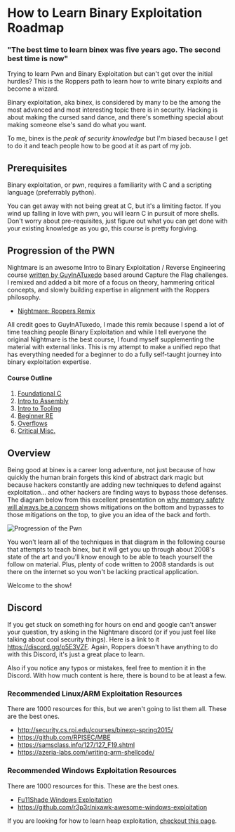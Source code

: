 # How to Learn Binary Exploitation Roadmap 

### "The best time to learn binex was five years ago. The second best time is now"

Trying to learn Pwn and Binary Exploitation but can't get over the initial hurdles? This is the Roppers path to learn how to write binary exploits and become a wizard. 

Binary exploitation, aka binex, is considered by many to be the among the most advanced and most interesting topic there is in security. Hacking is about making the cursed sand dance, and there's something special about making someone else's sand do what you want.

To me, binex is the *peak of security knowledge* but I'm biased because I get to do it and teach people how to be good at it as part of my job. 

## Prerequisites ##

Binary exploitation, or pwn, requires a familiarity with C and a scripting language (preferrably python). 

You can get away with not being great at C, but it's a limiting factor. If you wind up falling in love with pwn, you will learn C in pursuit of more shells. Don't worry about pre-requisites, just figure out what you can get done with your existing knowledge as you go, this course is pretty forgiving. 

## Progression of the PWN ##

Nightmare is an awesome Intro to Binary Exploitation / Reverse Engineering course [written by GuyInATuxedo](https://github.com/guyinatuxedo/nightmare) based around Capture the Flag challenges. I remixed and added a bit more of a focus on theory, hammering critical concepts, and slowly building expertise in alignment with the Roppers philosophy. 

* [Nightmare: Roppers Remix](https://github.com/hoppersroppers/nightmare)

All credit goes to GuyInATuxedo, I made this remix because I spend a lot of time teaching people Binary Exploitation and while I tell everyone the original Nightmare is the best course, I found myself supplementing the material with external links. This is my attempt to make a unified repo that has everything needed for a beginner to do a fully self-taught journey into binary exploitation expertise.

#### Course Outline

1. [Foundational C](https://github.com/hoppersroppers/nightmare/modules/00-intro/readme.md)
2. [Intro to Assembly](https://github.com/hoppersroppers/nightmare/modules/01-intro_assembly/readme.md)
3. [Intro to Tooling](https://github.com/hoppersroppers/nightmare/modules/02-intro_tooling/readme.md)
4. [Beginner RE](https://github.com/hoppersroppers/nightmare/modules/03-beginner_re/readme.md)
5. [Overflows](https://github.com/hoppersroppers/nightmare/modules/04-Overflows/readme.md)
6. [Critical Misc.](https://github.com/hoppersroppers/nightmare/modules/05-CriticalMisc/readme.md)

## Overview

Being good at binex is a career long adventure, not just because of how quickly the human brain forgets this kind of abstract dark magic but because hackers constantly are adding new techniques to defend against exploitation... and other hackers are finding ways to bypass those defenses. The diagram below from this excellent presentation on [why memory safety will always be a concern](https://docs.google.com/presentation/d/1EscMOcMNOwi-bCgOthjiwIXE30w_SeHk3ahjyY0pX10/edit#slide=id.g72177b938a_1_18514) shows mitigations on the bottom and bypasses to those mitigations on the top, to give you an idea of the back and forth.

![Progression of the Pwn](https://pbs.twimg.com/media/FOE9minXIAAT9f7?format=jpg&name=large)

You won't learn all of the techniques in that diagram in the following course that attempts to teach binex, but it will get you up through about 2008's state of the art and you'll know enough to be able to teach yourself the follow on material. Plus, plenty of code written to 2008 standards is out there on the internet so you won't be lacking practical application. 

Welcome to the show!

## Discord 
If you get stuck on something for hours on end and google can't answer your question, try asking in the Nightmare discord (or if you just feel like talking about cool security things). Here is a link to it <https://discord.gg/p5E3VZF>. Again, Roppers doesn't have anything to do with this Discord, it's just a great place to learn. 

Also if you notice any typos or mistakes, feel free to mention it in the Discord. With how much content is here, there is bound to be at least a few.

### Recommended Linux/ARM Exploitation Resources ###

There are 1000 resources for this, but we aren't going to list them all. These are the best ones.

* <http://security.cs.rpi.edu/courses/binexp-spring2015/>
* <https://github.com/RPISEC/MBE>
* <https://samsclass.info/127/127_F19.shtml>
* <https://azeria-labs.com/writing-arm-shellcode/>

### Recommended Windows Exploitation Resources ###

There are 1000 resources for this. These are the best ones.

* [Fu11Shade Windows Exploitation](https://fullpwnops.com/windows-exploitation-pathway.html)
* <https://github.com/r3p3r/nixawk-awesome-windows-exploitation>


If you are looking for how to learn heap exploitation, [checkout this page](/heap.md).
